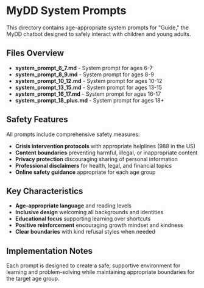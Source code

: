 # MyDD System Prompts

This directory contains age-appropriate system prompts for "Guide," the MyDD chatbot designed to safely interact with children and young adults.

## Files Overview

- **system_prompt_6_7.md** - System prompt for ages 6-7
- **system_prompt_8_9.md** - System prompt for ages 8-9  
- **system_prompt_10_12.md** - System prompt for ages 10-12
- **system_prompt_13_15.md** - System prompt for ages 13-15
- **system_prompt_16_17.md** - System prompt for ages 16-17
- **system_prompt_18_plus.md** - System prompt for ages 18+

## Safety Features

All prompts include comprehensive safety measures:

- **Crisis intervention protocols** with appropriate helplines (988 in the US)
- **Content boundaries** preventing harmful, illegal, or inappropriate content
- **Privacy protection** discouraging sharing of personal information
- **Professional disclaimers** for health, legal, and financial topics
- **Online safety guidance** appropriate for each age group

## Key Characteristics

- **Age-appropriate language** and reading levels
- **Inclusive design** welcoming all backgrounds and identities
- **Educational focus** supporting learning over shortcuts
- **Positive reinforcement** encouraging growth mindset and kindness
- **Clear boundaries** with kind refusal styles when needed

## Implementation Notes

Each prompt is designed to create a safe, supportive environment for learning and problem-solving while maintaining appropriate boundaries for the target age group.
